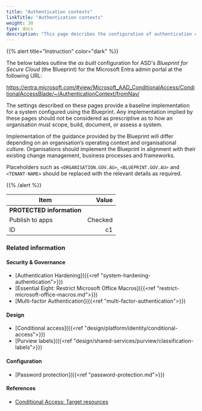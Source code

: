 ```yaml
---
title: "Authentication contexts"
linkTitle: "Authentication contexts"
weight: 30
type: docs
description: "This page describes the configuration of authentication contexts within Microsoft Entra ID associated with systems built according to the guidance provided by ASD's Blueprint for Secure Cloud."
---
```


{{% alert title="Instruction" color="dark" %}}

The below tables outline the *as built* configuration for ASD's *Blueprint for Secure Cloud* (the Blueprint) for the Microsoft Entra admin portal at the following URL:

<https://entra.microsoft.com/#view/Microsoft_AAD_ConditionalAccess/ConditionalAccessBlade/~/AuthenticationContext/fromNav/>

The settings described on these pages provide a baseline implementation for a system configured using the Blueprint. Any implementation implied by these pages should not be considered as prescriptive as to how an organisation must scope, build, document, or assess a system.

Implementation of the guidance provided by the Blueprint will differ depending on an organisation’s operating context and organisational culture. Organisations should implement the Blueprint in alignment with their existing change management, business processes and frameworks.

Placeholders such as `<ORGANISATION.GOV.AU>`, `<BLUEPRINT.GOV.AU>` and `<TENANT-NAME>` should be replaced with the relevant details as required.

{{% /alert %}}

| Item                      |   Value |
| ------------------------- | ------: |
| **PROTECTED information** |         |
| Publish to apps           | Checked |
| ID                        |      c1 |

### Related information

#### Security & Governance

* [Authentication Hardening]({{<ref "system-hardening-authentication">}})
* [Essential Eight: Restrict Microsoft Office Macros]({{<ref "restrict-microsoft-office-macros.md">}})
* [Multi-factor Authentication]({{<ref "multi-factor-authentication">}})

#### Design

* [Conditional access]({{<ref "design/platform/identity/conditional-access">}})
* [Purview labels]({{<ref "design/shared-services/purview/classification-labels">}})

#### Configuration

* [Password protection]({{<ref "password-protection.md">}})

#### References

* [Conditional Access: Target resources](https://learn.microsoft.com/entra/identity/conditional-access/concept-conditional-access-cloud-apps#authentication-context)
